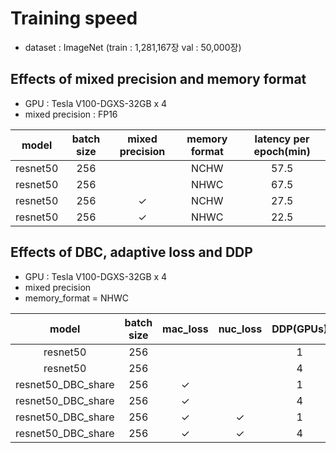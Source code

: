 # Training speed
* dataset : ImageNet (train : 1,281,167장 val : 50,000장)

## Effects of mixed precision and memory format
* GPU : Tesla V100-DGXS-32GB x 4
* mixed precision : FP16

|  model   | batch size | mixed precision | memory format | latency per epoch(min) |
|:--------:|:----------:|:---------------:|:-------------:|:----------------------:|
| resnet50 |    256     |                 |     NCHW      |          57.5          |
| resnet50 |    256     |                 |     NHWC      |          67.5          |
| resnet50 |    256     |  $\checkmark$   |     NCHW      |          27.5          |
| resnet50 |    256     |  $\checkmark$   |     NHWC      |          22.5          |

## Effects of DBC, adaptive loss and DDP
* GPU : Tesla V100-DGXS-32GB x 4
* mixed precision
* memory_format = NHWC

|       model        | batch size |   mac_loss   |   nuc_loss   | DDP(GPUs) | latency per epoch(min) |
|:------------------:|:----------:|:------------:|:------------:|:---------:|:----------------------:|
|      resnet50      |    256     |              |              |     1     |          22.5          |
|      resnet50      |    256     |              |              |     4     |          28.3          |
| resnet50_DBC_share |    256     | $\checkmark$ |              |     1     |          46.6          |
| resnet50_DBC_share |    256     | $\checkmark$ |              |     4     |          48.3          |
| resnet50_DBC_share |    256     | $\checkmark$ | $\checkmark$ |     1     |         155.8          |
| resnet50_DBC_share |    256     | $\checkmark$ | $\checkmark$ |     4     |         156.6          |